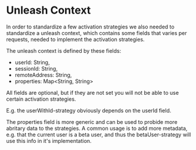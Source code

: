 # Unleash Context

In order to standardize a few activation strategies we also needed to 
standardize a unleash context, which contains some fields that varies 
per requests, needed to implement the activation strategies. 

The unleash context is defined by these fields:

- userId: String,
- sessionId: String,
- remoteAddress: String,
- properties: Map<String, String>

All fields are optional, but if they are not set you will not be able to use 
certain activation strategies. 

E.g. the userWithId-strategy obviously depends on the userId field. 

The properties field is more generic and can be used to probide more abritary 
data to the strategies. A common usage is to add more metadata, e.g. that the 
current user is a beta user, and thus the betaUser-strategy will use this info
in it's implementation.
